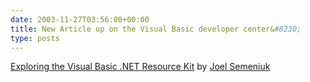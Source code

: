 ```yaml
---
date: 2003-11-27T03:56:00+00:00
title: New Article up on the Visual Basic developer center&#8230;
type: posts
---
```

[Exploring the Visual Basic .NET Resource Kit](http://msdn.microsoft.com/vbasic/default.aspx?pull=/library/en-us/dv_vstechart/html/vbresourcekit.asp) by [Joel Semeniuk](http://weblogs.asp.net/Jsemeniuk/)

